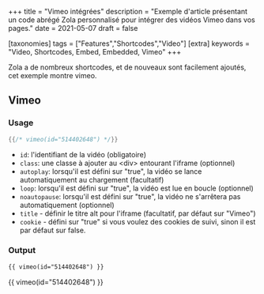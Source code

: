 +++
title = "Vimeo intégrées"
description = "Exemple d'article présentant un code abrégé Zola personnalisé pour intégrer des vidéos Vimeo dans vos pages."
date = 2021-05-07
draft = false

[taxonomies]
tags = ["Features","Shortcodes","Video"]
[extra]
keywords = "Video, Shortcodes, Embed, Embedded, Vimeo"
+++

Zola a de nombreux shortcodes, et de nouveaux sont facilement ajoutés, cet exemple montre vimeo.
<!-- more -->

## Vimeo

### Usage

```rs
{{/* vimeo(id="514402648") */}}
```

- `id`: l'identifiant de la vidéo (obligatoire)
- `class`: une classe à ajouter au &lt;div&gt; entourant l'iframe (optionnel)
- `autoplay`: lorsqu'il est défini sur "true", la vidéo se lance automatiquement au chargement (facultatif)
- `loop`: lorsqu'il est défini sur "true", la vidéo est lue en boucle (optionnel)
- `noautopause`: lorsqu'il est défini sur "true", la vidéo ne s'arrêtera pas automatiquement (optionnel)
- `title` - définir le titre alt pour l'iframe (facultatif, par défaut sur "Vimeo")
- `cookie` - défini sur "true" si vous voulez des cookies de suivi, sinon il est par défaut sur false.

### Output
```html
{{ vimeo(id="514402648") }}
```
{{ vimeo(id="514402648") }}
